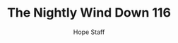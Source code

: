 ---
image: /assets/img/nwd/116_nwd_proverbs_16_3_erv.png
title: The Nightly Wind Down 116
categories:
  - The Nightly Wind Down
author: Hope Staff
notes: The Nightly Wind Down 116
embed: >-
  EMBED_GOES_HERE
transcript: >-
  SOME LINES OF TEXT START HERE
---